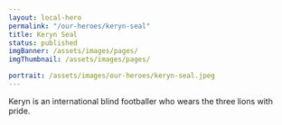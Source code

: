 ```yaml
---
layout: local-hero
permalink: "/our-heroes/keryn-seal"
title: Keryn Seal
status: published
imgBanner: /assets/images/pages/
imgThumbnail: /assets/images/pages/

portrait: /assets/images/our-heroes/keryn-seal.jpeg
---
```


Keryn is an international blind footballer who wears the three lions with pride.
